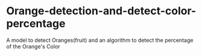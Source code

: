 # Orange-detection-and-detect-color-percentage
A model to detect Oranges(fruit) and an algorithm to detect the percentage of the Orange's Color
